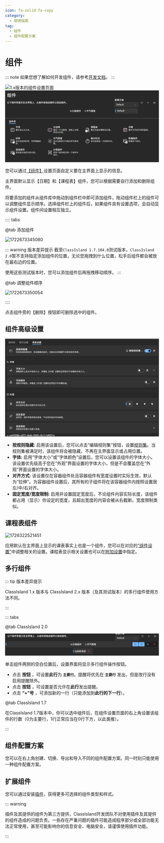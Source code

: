 ```yaml
---
icon: fa-solid fa-copy
category:
  - 使用指南
tag:
  - 组件
  - 组件配置方案
---
```

# 组件

::: note
如果您想了解如何开发组件，请参考[开发文档](../dev/components.md)。
:::

![1.x版本的组件设置页面](image/basic/1722672907457.png)
![2.x版本的组件设置页面](image/component/2.0组件界面.png)

您可以通过[【组件】](classisland://app/settings/components)设置页面自定义要在主界面上显示的信息。

主界面默认显示【日期】和【课程表】组件，您可以根据需要自行添加和删除组件。

将要添加的组件从组件库中拖动到组件栏中即可添加组件，拖动组件栏上的组件可以调整组件显示顺序。选择组件栏上的组件后，如果组件具有设置选项，会自动显示组件设置。组件间设置相互独立。

:::: tabs

@tab 添加组件

![1722673345080](image/basic/1722673345080.png)

::: warning 版本差异提示
截至`ClassIsland 1.7.104.0`测试版本，`ClassIsland 2.0`暂不支持指定添加组件的位置，无论您拖拽到什么位置，松手后组件都会被放在最右边的位置。

使用这些测试版本时，您可以添加组件后再拖拽移动顺序。
:::


@tab 调整组件顺序

![1722673350054](image/basic/1722673350054.png)

::::


点击组件旁的【删除】按钮即可删除选中的组件。

## 组件高级设置

![alt text](image/component/2.0组件高级设置.png)

- **按规则隐藏:** 启用该设置后，您可以点击“编辑规则集”按钮，设置[规则集](automation.md#规则集)。当规则集被满足时，该组件将会被隐藏，不再在主界面显示或占用位置。
- **字体:** 启用“字体大小”或“字体颜色”设置后，您可以设置该组件的字体大小。该设置优先级高于您在“外观”界面设置的字体大小，但是不会覆盖您在“外观”界面设置的字体大小。
- **对齐方式:** 该设置仅在容器组件处且容器组件有宽度设置时实际生效，默认为“拉伸”。为容器组件设置后，其所有的子组件将在该容器组件内按照设置居左/中/右对齐。
- **固定宽度/宽度限制:** 启用并设置固定宽度后，不论组件内容实际长度，该组件都占用（显示）你设定的宽度，且超出宽度的内容会被从右截断。宽度限制类似。

## 课程表组件

![1726322521451](image/basic/1726322521451.png)

应用默认在主界面上显示的课表事实上也是一个组件，您可以在对应的[“组件设置”](classisland://app/settings/components)中调整相关的设置。课程表显示相关设置也可以在[附加设置](./advanced.md#附加设置)中指定。

## 多行组件

::: tip 版本差异提示

ClassIsland 1.x 版本与 ClassIsland 2.x 版本（及其测试版本）的多行组件使用方法不同。

:::

::: tabs

@tab ClassIsland 2.0

![alt text](image/component/2.0多行组件.png)

单击组件两侧的空白位置后，设置界面将显示多行组件操作按钮。

- 点击 **<i class="fa-solid fa-house"></i>按钮** ，可设置**此行**为 **`主要行`**。提醒将优先在 **`主要行`** 发出，但是改行没有启用提醒除外。
- 点击 **<i class="fa-solid fa-bell"></i>按钮** ，可设置是否允许在**此行**发出提醒。
- 点击 **“+”号** ，可添加新的一行（只能添加到**此行的下一行**）。

@tab ClassIsland 1.7

在ClassIsland 1.7版本中，你可以选中组件后，在组件设置页面的右上角设置该组件的行数（0为主要行，1行正常应当在0行下方，以此类推）。

:::

## 组件配置方案

您可以在右上角创建、切换、导出和导入不同的组件配置方案。同一时刻只能使用一种组件配置方案。

## 扩展组件

您可以通过安装[插件](classisland://app/settings/classisland.plugins)，获得更多可选择的组件类型和样式。

::: warning

插件及其提供的组件为第三方提供，ClassIsland开发团队不对使用插件及其提供的组件造成的问题负责。一些存在严重问题的插件可能造成程序部分或全部功能无法正常使用，甚至可能影响你的信息安全、电脑安全，请谨慎使用插件功能。

:::